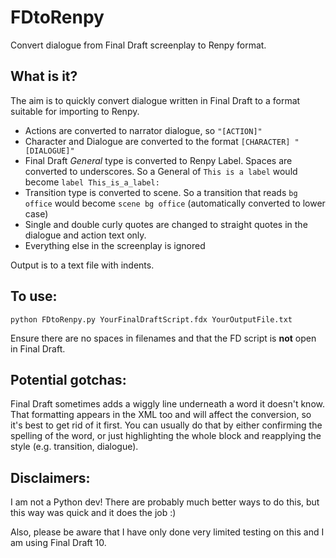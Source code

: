 # FDtoRenpy
Convert dialogue from Final Draft screenplay to Renpy format.

## What is it? 

The aim is to quickly convert dialogue written in Final Draft to a format suitable for importing to Renpy.

- Actions are converted to narrator dialogue, so `"[ACTION]"`
- Character and Dialogue are converted to the format `[CHARACTER] "[DIALOGUE]"`
- Final Draft *General* type is converted to Renpy Label. Spaces are converted to underscores.  So a General of `This is a label` would become `label This_is_a_label:`
- Transition type is converted to scene.  So a transition that reads `bg office` would become `scene bg office` (automatically converted to lower case)
- Single and double curly quotes are changed to straight quotes in the dialogue and action text only.
- Everything else in the screenplay is ignored

Output is to a text file with indents.

## To use:

`python FDtoRenpy.py YourFinalDraftScript.fdx YourOutputFile.txt`

Ensure there are no spaces in filenames and that the FD script is **not** open in Final Draft.

## Potential gotchas:

Final Draft sometimes adds a wiggly line underneath a word it doesn't know.  That formatting appears in the XML too and will affect the conversion, so it's best to get rid of it first. You can usually do that by either confirming the spelling of the word, or just highlighting the whole block and reapplying the style (e.g. transition, dialogue).

## Disclaimers:

I am not a Python dev!  There are probably much better ways to do this, but this way was quick and it does the job :)

Also, please be aware that I have only done very limited testing on this and I am using Final Draft 10.
